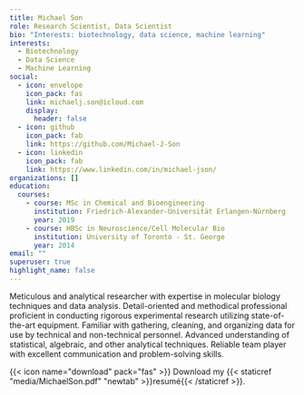 ```yaml
---
title: Michael Son
role: Research Scientist, Data Scientist
bio: "Interests: biotechnology, data science, machine learning"
interests:
  - Biotechnology
  - Data Science
  - Machine Learning
social:
  - icon: envelope
    icon_pack: fas
    link: michaelj.son@icloud.com
    display:
      header: false
  - icon: github
    icon_pack: fab
    link: https://github.com/Michael-J-Son
  - icon: linkedin
    icon_pack: fab
    link: https://www.linkedin.com/in/michael-json/
organizations: []
education:
  courses:
    - course: MSc in Chemical and Bioengineering
      institution: Friedrich-Alexander-Universität Erlangen-Nürnberg
      year: 2019
    - course: HBSc in Neuroscience/Cell Molecular Bio
      institution: University of Toronto - St. George
      year: 2014
email: ""
superuser: true
highlight_name: false
---
```

Meticulous and analytical researcher with expertise in molecular biology techniques and data analysis. Detail-oriented and methodical professional proficient in conducting rigorous experimental research utilizing state-of-the-art equipment. Familiar with gathering, cleaning, and organizing data for use by technical and non-technical personnel. Advanced understanding of statistical, algebraic, and other analytical techniques. Reliable team player with excellent communication and problem-solving skills.

{{< icon name="download" pack="fas" >}} Download my {{< staticref "media/MichaelSon.pdf" "newtab" >}}resumé{{< /staticref >}}.

